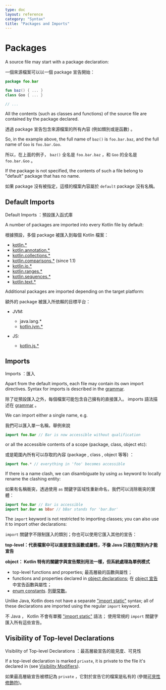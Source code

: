 ```yaml
---
type: doc
layout: reference
category: "Syntax"
title: "Packages and Imports"
---
```


# Packages

A source file may start with a package declaration:

一個來源檔案可以以一個 package 宣告開始：
``` kotlin
package foo.bar

fun baz() { ... }
class Goo { ... }

// ...
```
All the contents (such as classes and functions) of the source file are contained by the package declared.

透過 package 宣告包含來源檔案的所有內容 (例如類別或是函數) 。

So, in the example above, the full name of `baz()` is `foo.bar.baz`, and the full name of `Goo` is `foo.bar.Goo`. 

所以，在上面的例子， `baz()` 全名是 `foo.bar.baz` ，和 `Goo` 的全名是 `foo.bar.Goo` 。

If the package is not specified, the contents of such a file belong to "default" package that has no name.

如果 package 沒有被指定，這樣的檔案內容屬於 `default` package 沒有名稱。

## Default Imports

Default Imports ：預設匯入函式庫

A number of packages are imported into every Kotlin file by default:

根據預設，多個 package 被匯入到每個 Kotlin 檔案：

- [kotlin.*](https://kotlinlang.org/api/latest/jvm/stdlib/kotlin/index.html)
- [kotlin.annotation.*](https://kotlinlang.org/api/latest/jvm/stdlib/kotlin.annotation/index.html)
- [kotlin.collections.*](https://kotlinlang.org/api/latest/jvm/stdlib/kotlin.collections/index.html)
- [kotlin.comparisons.*](https://kotlinlang.org/api/latest/jvm/stdlib/kotlin.comparisons/index.html)  (since 1.1)
- [kotlin.io.*](https://kotlinlang.org/api/latest/jvm/stdlib/kotlin.io/index.html)
- [kotlin.ranges.*](https://kotlinlang.org/api/latest/jvm/stdlib/kotlin.ranges/index.html)
- [kotlin.sequences.*](https://kotlinlang.org/api/latest/jvm/stdlib/kotlin.sequences/index.html)
- [kotlin.text.*](https://kotlinlang.org/api/latest/jvm/stdlib/kotlin.text/index.html)

Additional packages are imported depending on the target platform:

額外的 package 被匯入所依賴的目標平台：

- JVM:
  - java.lang.*
  - [kotlin.jvm.*](https://kotlinlang.org/api/latest/jvm/stdlib/kotlin.jvm/index.html)

- JS:    
  - [kotlin.js.*](https://kotlinlang.org/api/latest/jvm/stdlib/kotlin.js/index.html)

## Imports

Imports ：匯入

Apart from the default imports, each file may contain its own import directives.
Syntax for imports is described in the [grammar](https://kotlinlang.org/docs/reference/grammar.html#import).

除了從預設匯入之外，每個檔案可能包含自己擁有的直接匯入。 imports 語法描述在 [grammar](https://kotlinlang.org/docs/reference/grammar.html#import) 。

We can import either a single name, e.g.

我們可以匯入單一名稱，舉例來說

``` kotlin
import foo.Bar // Bar is now accessible without qualification
```

or all the accessible contents of a scope (package, class, object etc):

或是範圍內所有可以存取的內容 (package , class , object 等等) ：

``` kotlin
import foo.* // everything in 'foo' becomes accessible
```

If there is a name clash, we can disambiguate by using `as` keyword to locally rename the clashing entity:

如果有名稱衝突，透過使用 `as` 關鍵字區域性重新命名，我們可以消除衝突的實體：


``` kotlin
import foo.Bar // Bar is accessible
import bar.Bar as bBar // bBar stands for 'bar.Bar'
```

The `import` keyword is not restricted to importing classes; you can also use it to import other declarations:

`import` 關鍵字不限制匯入的類別；你也可以使用它匯入其他的宣告：

**top-level：代表檔案中可以直接宣告函數或屬性，不像 Java 只能在類別內才能宣告**

**object： Kotlin 特有的關鍵字與宣告類別用法一樣，但系統處理為單例模式**

  * top-level functions and properties;
    最高層級的函數與屬性；
  * functions and properties declared in [object declarations](object-declarations.md#object-declarations);
    在 [object 宣告](object-declarations.md#object-declarations)中宣告函數與屬性；
  * [enum constants](enum-classes.md).
    [列舉常數](enum-classes.md)。

Unlike Java, Kotlin does not have a separate ["import static"](https://docs.oracle.com/javase/8/docs/technotes/guides/language/static-import.html) syntax; all of these declarations are imported using the regular `import` keyword.

不 Java ， Kotlin 不會有單獨  ["import static"](https://docs.oracle.com/javase/8/docs/technotes/guides/language/static-import.html) 語法； 使用常規的 `import` 關鍵字匯入所有這些宣告。

## Visibility of Top-level Declarations

Visibility of Top-level Declarations ：最高層級宣告的能見度、可見性

If a top-level declaration is marked `private`, it is private to the file it's declared in (see [Visibility Modifiers](visibility-modifiers.md)).

如果最高層級宣告被標記為 `private` ，它對於宣告它的檔案是私有的 (參閱[可見性修飾符](visibility-modifiers.md))。